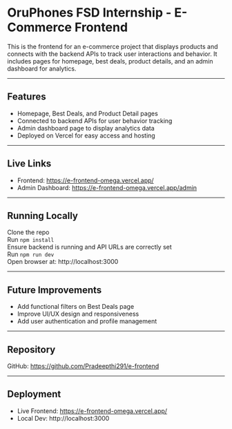 # OruPhones FSD Internship - E-Commerce Frontend

This is the frontend for an e-commerce project that displays products and connects with the backend APIs to track user interactions and behavior. It includes pages for homepage, best deals, product details, and an admin dashboard for analytics.

---

## Features

- Homepage, Best Deals, and Product Detail pages  
- Connected to backend APIs for user behavior tracking  
- Admin dashboard page to display analytics data  
- Deployed on Vercel for easy access and hosting  

---

## Live Links

- Frontend: https://e-frontend-omega.vercel.app/  
- Admin Dashboard: https://e-frontend-omega.vercel.app/admin  

---

## Running Locally

Clone the repo  
Run `npm install`  
Ensure backend is running and API URLs are correctly set  
Run `npm run dev`  
Open browser at: http://localhost:3000  

---

## Future Improvements

- Add functional filters on Best Deals page  
- Improve UI/UX design and responsiveness  
- Add user authentication and profile management  

---

## Repository

GitHub: https://github.com/Pradeepthi291/e-frontend

---

## Deployment

- Live Frontend: https://e-frontend-omega.vercel.app/  
- Local Dev: http://localhost:3000
